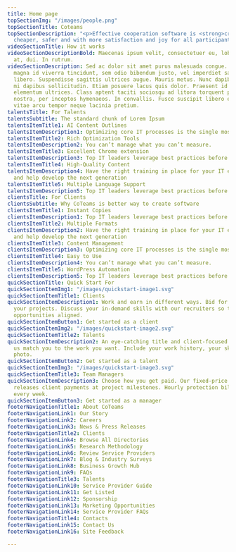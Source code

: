 ```yaml
---
title: Home page
topSectionImg: "/images/people.png"
topSectionTitle: Coteams
topSectionDescription: "<p>Effective cooperation software is <strong>created faster,
  cheaper, safer and with more satisfaction and joy for all participants.</strong></p>"
videoSectionTitle: How it works
videoSectionDescriptionBold: Maecenas ipsum velit, consectetuer eu, lobortis ut, dictum
  at, dui. In rutrum.
videoSectionDescription: Sed ac dolor sit amet purus malesuada congue. In laoreet,
  magna id viverra tincidunt, sem odio bibendum justo, vel imperdiet sapien wisi sed
  libero. Suspendisse sagittis ultrices augue. Mauris metus. Nunc dapibus tortor vel
  mi dapibus sollicitudin. Etiam posuere lacus quis dolor. Praesent id justo in neque
  elementum ultrices. Class aptent taciti sociosqu ad litora torquent per conubia
  nostra, per inceptos hymenaeos. In convallis. Fusce suscipit libero eget elit. Praesent
  vitae arcu tempor neque lacinia pretium.
talentsTitle: For Talents
talentsSubtitle: The standard chunk of Lorem Ipsum
talentsItemTitle1: AI Content Outlines
talentsItemDescription1: Optimizing core IT processes is the single most important
talentsItemTitle2: Rich Optimization Tools
talentsItemDescription2: You can’t manage what you can’t measure.
talentsItemTitle3: Excellent Chrome extension
talentsItemDescription3: Top IT leaders leverage best practices before they start
talentsItemTitle4: High-Quality Content
talentsItemDescription4: Have the right training in place for your IT executive team
  and help develop the next generation
talentsItemTitle5: Multiple Language Support
talentsItemDescription5: Top IT leaders leverage best practices before they start
clientsTitle: For Clients
clientsSubtitle: Why CoTeams is better way to create software
clientsItemTitle1: Instant Copies
clientsItemDescription1: Top IT leaders leverage best practices before they start
clientsItemTitle2: Multiple Formats
clientsItemDescription2: Have the right training in place for your IT executive team
  and help develop the next generation
clientsItemTitle3: Content Management
clientsItemDescription3: Optimizing core IT processes is the single most important
clientsItemTitle4: Easy to Use
clientsItemDescription4: You can’t manage what you can’t measure.
clientsItemTitle5: WordPress Automation
clientsItemDescription5: Top IT leaders leverage best practices before they start
quickSectionTitle: Quick Start For
quickSectionItemImg1: "/images/quickstart-image1.svg"
quickSectionItemTitle1: Clients
quickSectionItemDescription1: Work and earn in different ways. Bid for jobs. Pitch
  your projects. Discuss your in-demand skills with our recruiters so they can find
  opportunities aligned.
quickSectionItemButton1: Get started as a client
quickSectionItemImg2: "/images/quickstart-image2.svg"
quickSectionItemTitle2: Talents
quickSectionItemDescription2: An eye-catching title and client-focused overview help
  us match you to the work you want. Include your work history, your skills, and your
  photo.
quickSectionItemButton2: Get started as a talent
quickSectionItemImg3: "/images/quickstart-image3.svg"
quickSectionItemTitle3: Team Managers
quickSectionItemDescription3: Choose how you get paid. Our fixed-price protection
  releases client payments at project milestones. Hourly protection bills clients
  every week.
quickSectionItemButton3: Get started as a manager
footerNavigationTitle1: About CoTeams
footerNavigationLink1: Our Story
footerNavigationLink2: Careers
footerNavigationLink3: News & Press Releases
footerNavigationTitle2: Clients
footerNavigationLink4: Browse All Directories
footerNavigationLink5: Research Methodology
footerNavigationLink6: Review Service Providers
footerNavigationLink7: Blog & Industry Surveys
footerNavigationLink8: Business Growth Hub
footerNavigationLink9: FAQs
footerNavigationTitle3: Talents
footerNavigationLink10: Service Provider Guide
footerNavigationLink11: Get Listed
footerNavigationLink12: Sponsorship
footerNavigationLink13: Marketing Opportunities
footerNavigationLink14: Service Provider FAQs
footerNavigationTitle4: Contacts
footerNavigationLink15: Contact Us
footerNavigationLink16: Site Feedback

---
```

